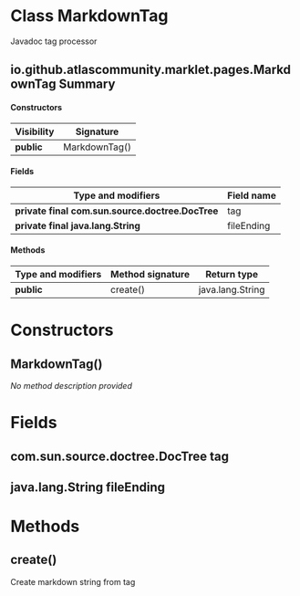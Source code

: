 Class MarkdownTag
=================
Javadoc tag processor

io.github.atlascommunity.marklet.pages.MarkdownTag Summary
-------
#### Constructors
| Visibility | Signature     |
| ---------- | ------------- |
| **public** | MarkdownTag() |
#### Fields
| Type and modifiers                               | Field name |
| ------------------------------------------------ | ---------- |
| **private final com.sun.source.doctree.DocTree** | tag        |
| **private final java.lang.String**               | fileEnding |
#### Methods
| Type and modifiers | Method signature | Return type      |
| ------------------ | ---------------- | ---------------- |
| **public**         | create()         | java.lang.String |

Constructors
============
MarkdownTag()
-------------
*No method description provided*



Fields
======
com.sun.source.doctree.DocTree tag
----------------------------------

java.lang.String fileEnding
---------------------------


Methods
=======
create()
--------
Create markdown string from tag



